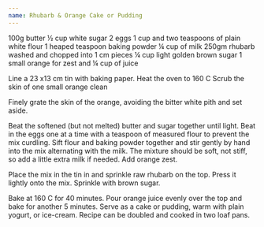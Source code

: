 ```yaml
---
name: Rhubarb & Orange Cake or Pudding
---
```


100g butter
½ cup white sugar
2 eggs
1 cup and two teaspoons of plain white flour
1 heaped teaspoon baking powder
¼ cup of milk
250gm rhubarb washed and chopped into 1 cm pieces
¼ cup light golden brown sugar 
1 small orange for zest and ¼ cup of juice


 

Line a 23 x13 cm tin with baking paper.
Heat the oven to 160 C
Scrub the skin of one small orange clean

Finely grate the skin of the orange, avoiding the bitter white pith and set aside.  

Beat the softened (but not melted) butter and sugar together until light. 
Beat in the eggs one at a time with a teaspoon of measured flour to prevent the mix curdling.
Sift flour and baking powder together and stir gently by hand into the mix alternating with the milk. The mixture  should be soft, not stiff, so add a little extra milk if needed.  Add orange zest. 

Place the mix in the tin in and sprinkle raw rhubarb on the top.  Press it lightly onto the mix. Sprinkle with brown sugar.

Bake at 160 C for 40 minutes. Pour orange juice evenly over the top and bake for another 5 minutes.
Serve as a cake or pudding, warm with plain yogurt, or ice-cream.
Recipe can be doubled and cooked in two loaf pans. 

    

